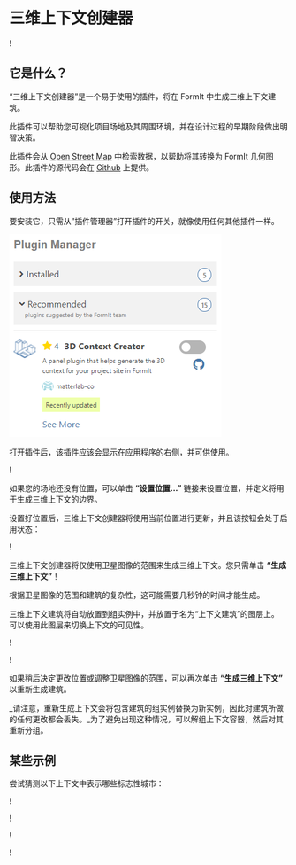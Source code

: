 # 三维上下文创建器

\![](<../../.gitbook/assets/3D Context Creator_new.gif>)

## 它是什么？

“三维上下文创建器”是一个易于使用的插件，将在 FormIt 中生成三维上下文建筑。

此插件可以帮助您可视化项目场地及其周围环境，并在设计过程的早期阶段做出明智决策。

此插件会从 [Open Street Map](https://www.openstreetmap.org/about) 中检索数据，以帮助将其转换为 FormIt 几何图形。此插件的源代码会在 [Github](https://github.com/matterlab-co/FormIt-Context-Plugin) 上提供。

## 使用方法

要安装它，只需从”插件管理器”打开插件的开关，就像使用任何其他插件一样。

![](../../.gitbook/assets/contextcreator3.png)

打开插件后，该插件应该会显示在应用程序的右侧，并可供使用。

\![](<../../.gitbook/assets/3D Context Creator new_no location (1).png>)

如果您的场地还没有位置，可以单击 **“设置位置...”** 链接来设置位置，并定义将用于生成三维上下文的边界。

设置好位置后，三维上下文创建器将使用当前位置进行更新，并且该按钮会处于启用状态：

\![](<../../.gitbook/assets/3D Context Creator new_with location.png>)

三维上下文创建器将仅使用卫星图像的范围来生成三维上下文。您只需单击 **“生成三维上下文”**！

根据卫星图像的范围和建筑的复杂性，这可能需要几秒钟的时间才能生成。

三维上下文建筑将自动放置到组实例中，并放置于名为“上下文建筑”的图层上。 可以使用此图层来切换上下文的可见性。

\![](<../../.gitbook/assets/3D Context Creator_layers.png>)

\![](<../../.gitbook/assets/3D Context Creator_NYC.png>)

如果稍后决定更改位置或调整卫星图像的范围，可以再次单击 **“生成三维上下文”** 以重新生成建筑。

_请注意，重新生成上下文会将包含建筑的组实例替换为新实例，因此对建筑所做的任何更改都会丢失。_为了避免出现这种情况，可以解组上下文容器，然后对其重新分组。

## **某些示例**

尝试猜测以下上下文中表示哪些标志性城市：

\![](<../../.gitbook/assets/image (2) (1).png>)

\![](<../../.gitbook/assets/image (34).png>)

\![](<../../.gitbook/assets/image (13) (1) (1).png>)

\![](<../../.gitbook/assets/image (59).png>)
